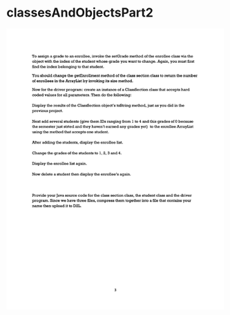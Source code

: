 # classesAndObjectsPart2

<img src="https://github.com/miloosterman/classesAndObjectsPart2/blob/main/HW7%20Classes%20and%20Objects%20Part%202.jpg">
